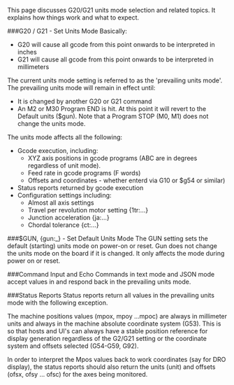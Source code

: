This page discusses G20/G21 units mode selection and related topics. It explains how things work and what to expect.

###G20 / G21 - Set Units Mode
Basically:
* G20 will cause all gcode from this point onwards to be interpreted in inches
* G21 will cause all gcode from this point onwards to be interpreted in millimeters

The current units mode setting is referred to as the 'prevailing units mode'. The prevailing units mode will remain in effect until:
* It is changed by another G20 or G21 command
* An M2 or M30 Program END is hit. At this point it will revert to the Default units ($gun). Note that a Program STOP (M0, M1) does not change the units mode.

The units mode affects all the following:
* Gcode execution, including:
  * XYZ axis positions in gcode programs (ABC are in degrees regardless of unit mode).
  * Feed rate in gcode programs (F words)
  * Offsets and coordinates - whether enterd via G10 or $g54 or similar)
* Status reports returned by gcode execution
* Configuration settings including:
  * Almost all axis settings
  * Travel per revolution motor setting {1tr:...} 
  * Junction acceleration {ja:...}
  * Chordal tolerance {ct:...}

###$GUN, {gun:_} - Set Default Units Mode
The GUN setting sets the default (starting) units mode on power-on or reset. Gun does not change the units mode on the board if it is changed. It only affects the mode during power on or reset. 

###Command Input and Echo
Commands in text mode and JSON mode accept values in and respond back in the prevailing units mode. 

###Status Reports
Status reports return all values in the prevailing units mode with the following exception.

The machine positions values (mpox, mpoy ...mpoc) are always in millimeter units and always in the machine absolute coordinate system (G53). This is so that hosts and UI's can always have a stable position reference for display generation regardless of the G2/G21 setting or the coordinate system and offsets selected (G54-G59, G92). 

In order to interpret the Mpos values back to work coordinates (say for DRO display), the status reports should also return the units (unit) and offsets (ofsx, ofsy ... ofsc) for the axes being monitored.
